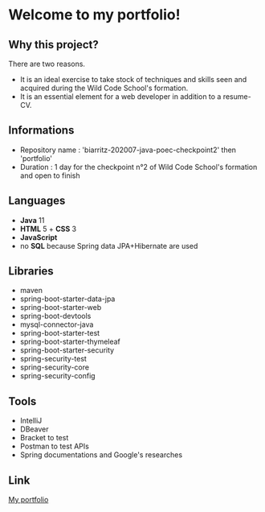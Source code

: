 # Welcome to my portfolio!

## Why this project?

There are two reasons.
- It is an ideal exercise to take stock of techniques and skills seen and acquired during the Wild Code School's formation.
- It is an essential element for a web developer in addition to a resume-CV.

## Informations

- Repository name : 'biarritz-202007-java-poec-checkpoint2' then 'portfolio'
- Duration : 1 day for the checkpoint n°2 of Wild Code School's formation and open to finish

## Languages

- **Java** 11
- **HTML** 5 + **CSS** 3
- **JavaScript**
- no **SQL** because Spring data JPA+Hibernate are used

## Libraries

 - maven
 - spring-boot-starter-data-jpa
 - spring-boot-starter-web
 - spring-boot-devtools
 - mysql-connector-java
 - spring-boot-starter-test
 - spring-boot-starter-thymeleaf
 - spring-boot-starter-security
 - spring-security-test
 - spring-security-core
 - spring-security-config

## Tools

- IntelliJ
- DBeaver
- Bracket to test
- Postman to test APIs
- Spring documentations and Google's researches

## Link

[My portfolio](http://www.emmanuelle-larzabal.com/portfolio)